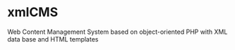 # xmlCMS
Web Content Management System based on object-oriented PHP with XML data base and HTML templates

